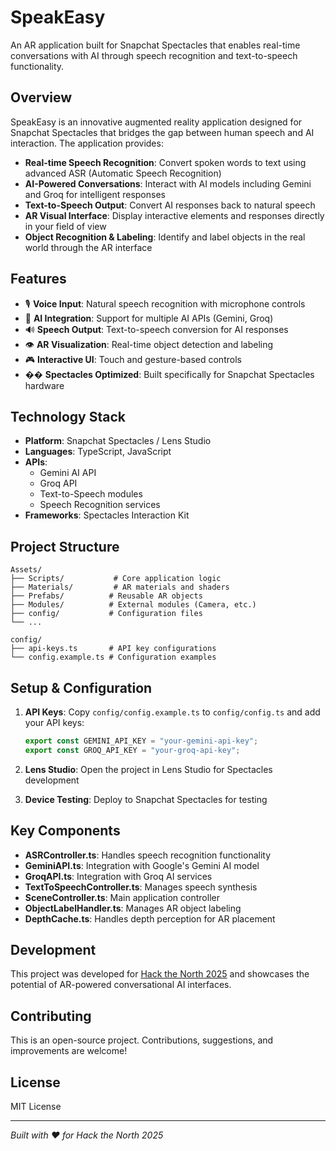 # SpeakEasy

An AR application built for Snapchat Spectacles that enables real-time conversations with AI through speech recognition and text-to-speech functionality.

## Overview

SpeakEasy is an innovative augmented reality application designed for Snapchat Spectacles that bridges the gap between human speech and AI interaction. The application provides:

- **Real-time Speech Recognition**: Convert spoken words to text using advanced ASR (Automatic Speech Recognition)
- **AI-Powered Conversations**: Interact with AI models including Gemini and Groq for intelligent responses
- **Text-to-Speech Output**: Convert AI responses back to natural speech
- **AR Visual Interface**: Display interactive elements and responses directly in your field of view
- **Object Recognition & Labeling**: Identify and label objects in the real world through the AR interface

## Features

- 🎙️ **Voice Input**: Natural speech recognition with microphone controls
- 🤖 **AI Integration**: Support for multiple AI APIs (Gemini, Groq)
- 🔊 **Speech Output**: Text-to-speech conversion for AI responses
- 👁️ **AR Visualization**: Real-time object detection and labeling
- 🎮 **Interactive UI**: Touch and gesture-based controls
- �� **Spectacles Optimized**: Built specifically for Snapchat Spectacles hardware

## Technology Stack

- **Platform**: Snapchat Spectacles / Lens Studio
- **Languages**: TypeScript, JavaScript
- **APIs**: 
  - Gemini AI API
  - Groq API
  - Text-to-Speech modules
  - Speech Recognition services
- **Frameworks**: Spectacles Interaction Kit

## Project Structure

```
Assets/
├── Scripts/           # Core application logic
├── Materials/         # AR materials and shaders
├── Prefabs/          # Reusable AR objects
├── Modules/          # External modules (Camera, etc.)
├── config/           # Configuration files
└── ...

config/
├── api-keys.ts       # API key configurations
└── config.example.ts # Configuration examples
```

## Setup & Configuration

1. **API Keys**: Copy `config/config.example.ts` to `config/config.ts` and add your API keys:
   ```typescript
   export const GEMINI_API_KEY = "your-gemini-api-key";
   export const GROQ_API_KEY = "your-groq-api-key";
   ```

2. **Lens Studio**: Open the project in Lens Studio for Spectacles development

3. **Device Testing**: Deploy to Snapchat Spectacles for testing

## Key Components

- **ASRController.ts**: Handles speech recognition functionality
- **GeminiAPI.ts**: Integration with Google's Gemini AI model
- **GroqAPI.ts**: Integration with Groq AI services
- **TextToSpeechController.ts**: Manages speech synthesis
- **SceneController.ts**: Main application controller
- **ObjectLabelHandler.ts**: Manages AR object labeling
- **DepthCache.ts**: Handles depth perception for AR placement

## Development

This project was developed for [Hack the North 2025](https://hackthenorth.com/) and showcases the potential of AR-powered conversational AI interfaces.

## Contributing

This is an open-source project. Contributions, suggestions, and improvements are welcome!

## License

MIT License

---

*Built with ❤️ for Hack the North 2025*

